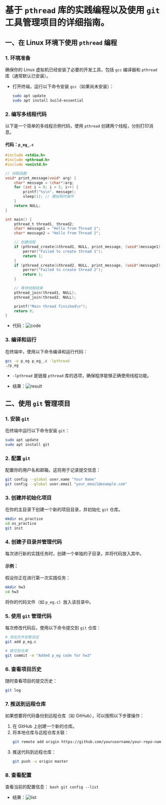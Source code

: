# 基于 `pthread` 库的实践编程以及使用 `git` 工具管理项目的详细指南。

## 一、在 Linux 环境下使用 `pthread` 编程

### 1. 环境准备
确保你的 Linux 虚拟机已经安装了必要的开发工具，包括 `gcc` 编译器和 `pthread` 库（通常默认已安装）。

- 打开终端，运行以下命令安装 `gcc`（如果尚未安装）：
  ```bash
  sudo apt update
  sudo apt install build-essential
  ```

### 2. 编写多线程代码
以下是一个简单的多线程示例代码，使用 `pthread` 创建两个线程，分别打印消息。

#### 代码：`p_eg_.c`
```c
#include <stdio.h>
#include <pthread.h>
#include <unistd.h>

// 线程函数
void* print_message(void* arg) {
    char* message = (char*)arg;
    for (int i = 0; i < 5; i++) {
        printf("%s\n", message);
        sleep(1); // 模拟耗时操作
    }
    return NULL;
}

int main() {
    pthread_t thread1, thread2;
    char* message1 = "Hello from Thread 1";
    char* message2 = "Hello from Thread 2";

    // 创建线程
    if (pthread_create(&thread1, NULL, print_message, (void*)message1) != 0) {
        perror("Failed to create thread 1");
        return 1;
    }
    if (pthread_create(&thread2, NULL, print_message, (void*)message2) != 0) {
        perror("Failed to create thread 2");
        return 1;
    }

    // 等待线程结束
    pthread_join(thread1, NULL);
    pthread_join(thread2, NULL);

    printf("Main thread finished\n");
    return 0;
}
```
- 代码：![code](code.png)

### 3. 编译和运行
在终端中，使用以下命令编译和运行代码：
```bash
gcc -o p_eg p_eg_.c -lpthread
./p_eg
```

- `-lpthread` 是链接 `pthread` 库的选项，确保程序能够正确使用线程功能。
  
- 结果：![result](result.png)

## 二、使用 `git` 管理项目

### 1. 安装 `git`
在终端中运行以下命令安装 `git`：
```bash
sudo apt update
sudo apt install git
```

### 2. 配置 `git`
配置你的用户名和邮箱，这将用于记录提交信息：
```bash
git config --global user.name "Your Name"
git config --global user.email "your_email@example.com"
```

### 3. 创建并初始化项目
在你的主目录下创建一个新的项目目录，并初始化 `git` 仓库。

```bash
mkdir os_practice
cd os_practice
git init
```

### 4. 创建子目录并管理代码
每次进行新的实践任务时，创建一个单独的子目录，并将代码放入其中。

#### 示例：
假设你正在进行第一次实践任务：
```bash
mkdir hw3
cd hw3
```

将你的代码文件（如 `p_eg.c`）放入该目录中。

### 5. 使用 `git` 管理代码
每次修改代码后，使用以下命令提交到 `git` 仓库：

```bash
# 添加文件到暂存区
git add p_eg.c

# 提交到仓库
git commit -m "Added p_eg code for hw3"
```

### 6. 查看项目历史
随时查看项目的提交历史：
```bash
git log
```

### 7. 推送到远程仓库
如果想要将代码备份到远程仓库（如 GitHub），可以按照以下步骤操作：

1. 在 GitHub 上创建一个新的仓库。
2. 将本地仓库与远程仓库关联：
   ```bash
   git remote add origin https://github.com/yourusername/your-repo-name.git
   ```
3. 推送代码到远程仓库：
   ```bash
   git push -u origin master
   ```

### 8. 查看配置
查看当前的配置信息：
    ```bash
    git config --list
    ```
- 结果：![list](git-list.png)
